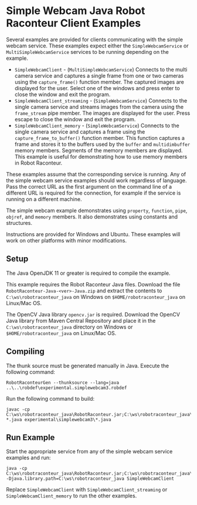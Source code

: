 # Simple Webcam Java Robot Raconteur Client Examples

Several examples are provided for clients communicating with the simple webcam service. These examples expect
either the `SimpleWebcamService` or `MultiSimpleWebcamService` services to be running depending on the example.

- `SimpleWebcamClient` - (`MultiSimpleWebcamService`) Connects to the multi camera service and captures a single frame
   from one or two cameras using the `capture_frame()` function member.
   The captured images are displayed for the user. Select one of the windows and press enter
   to close the window and exit the program.
- `SimpleWebcamClient_streaming` - (`SimpleWebcamService`) Connects to the single camera service and streams images
   from the camera using the `frame_stream` pipe member.
   The images are displayed for the user. Press escape to close the window and exit the program.
- `SimpleWebcamClient_memory` - (`SimpleWebcamService`) Connects to the single camera service and captures
   a frame using the `capture_frame_to_buffer()` function member. This function captures a frame and stores it to
   the buffers used by the `buffer` and `multidimbuffer` memory members. Segments of the memory members are displayed.
   This example is useful for demonstrating how to use memory members in Robot Raconteur.

These examples assume that the corresponding service is running. Any of the simple webcam service
examples should work regardless of language. Pass the correct URL as the first argument on the
command line of a different URL is required for the connection, for example if the service is running on a different
machine.

The simple webcam example demonstrates using `property`, `function`, `pipe`, `objref`, and `memory` members. It also
demonstrates using constants and structures.

Instructions are provided for Windows and Ubuntu. These examples will work
on other platforms with minor modifications.

## Setup

The Java OpenJDK 11 or greater is required to compile the example.

This example requires the Robot Raconteur Java files. Download the file `RobotRaconteur-Java-<ver>-Java.zip` and
extract the contents to `C:\ws\robotraconteur_java` on Windows on `$HOME/robotraconteur_java` on Linux/Mac OS.

The OpenCV Java library `opencv.jar` is required. Download the OpenCV Java library from Maven Central Repository
and place it in the `C:\ws\robotraconteur_java` directory on Windows or `$HOME/robotraconteur_java` on Linux/Mac OS.

## Compiling

The thunk source must be generated manually in Java. Execute the following command:

```
RobotRaconteurGen --thunksource --lang=java ..\..\robdef\experimental.simplewebcam3.robdef
```

Run the following command to build:

```
javac -cp C:\ws\robotraconteur_java\RobotRaconteur.jar;C:\ws\robotraconteur_java\opencv.jar *.java experimental\simplewebcam3\*.java
```

## Run Example

Start the appropriate service from any of the simple webcam service examples and run:

```
java -cp C:\ws\robotraconteur_java\RobotRaconteur.jar;C:\ws\robotraconteur_java\opencv.jar;. -Djava.library.path=C:\ws\robotraconteur_java SimpleWebcamClient
```

Replace `SimpleWebcamClient` with `SimpleWebcamClient_streaming` or `SimpleWebcamClient_memory` to run the other examples.
